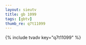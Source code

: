 ```yaml
--- 
layout: sieutv
title: gb 1099
tags: [gbtv]
thumb_re: q7t11099
---
```

{% include tvadv key="q7t11099" %} 
